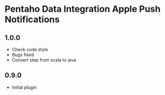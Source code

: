 # Pentaho Data Integration Apple Push Notifications

## 1.0.0

* Check code style
* Bugs fixed
* Convert step from scala to java


## 0.9.0

* Initial plugin
